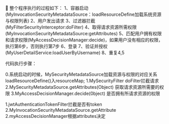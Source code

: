  整个程序执行的过程如下：
1、容器启动(MyInvocationSecurityMetadataSource：loadResourceDefine加载系统资源与权限列表)
2、用户发出请求
3、过滤器拦截(MyFilterSecurityInterceptor:doFilter)
4、取得请求资源所需权限(MyInvocationSecurityMetadataSource:getAttributes)
5、匹配用户拥有权限和请求权限(MyAccessDecisionManager:decide)，如果用户没有相应的权限，执行第6步，否则执行第7步
6、登录
7、验证并授权(MyUserDetailService:loadUserByUsername)
8、重复4,5


代码执行步骤：

0.系统启动的时候，MySecurityMetadataSource加载资源与权限的对应关系
  loadResourceDefine()入resourceMap;
1.MySecurityFilter doFilter拦截请求
2.MySecurityMetadataSource.getAttributes(Object) 获取请求资源所需要的权限
3.MyAccessDecisionManager.decide(0bject) 是否拥有所请求资源的权限


1.jwtAuthenticationTokenFilter拦截是否有token
2.MyInvocationSecurityMetadataSource.getAttribute
2.myAccessDecisionManager根据attributes决定